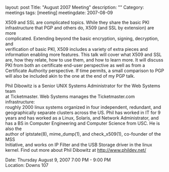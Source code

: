 layout: post
Title: "August 2007 Meeting"
description: ""
Category: meetings
tags: [meeting]
meetingdate: 2007-08-09

X509 and SSL are complicated topics. While they share the basic PKI            
infrastructure that PGP and others do, X509 (and SSL by extension) are more    
complicated. Extending beyond the basic encryption, signing, decryption, and   
verification of basic PKI, X509 includes a variety of extra pieces and         
information enabling more features. This talk will cover what X509 and SSL     
are, how they relate, how to use them, and how to learn more. It will discuss  
PKI from both an certificate end-user perspective as well as from a            
Certificate Authority perspective. If time permits, a small comparison to PGP  
will also be included akin to the one at the end of my PGP talk.               
                                                                             
Phil Dibowitz is a Senior UNIX Systems Administrator for the Web Systems team  
at Ticketmaster. Web Systems manages the Ticketmaster.com infrastructure:      
roughly 2000 linux systems organized in four independent, redundant, and       
geographically separate clusters across the US. Phil has worked in IT for 9    
years and has worked as a Linux, Solaris, and Network Administrator, and has a 
BS in Computer Engineering and Computer Science from USC. He is also the       
author of iptstate(8), mime_dump(1), and check_x509(1), co-founder of the MSS  
Initiative, and works on IP Filter and the USB Storage driver in the linux     
kernel. Find out more about Phil Dibowitz at http://www.phildev.net/           
                                                                             
Date: Thursday August 9, 2007 7:00 PM - 9:00 PM                                  
Location: Downs 107                                         
